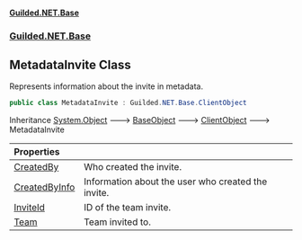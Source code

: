 #### [Guilded.NET.Base](Guilded_NET_Base.md 'Guilded.NET.Base')
### [Guilded.NET.Base](Guilded_NET_Base.md#Guilded_NET_Base 'Guilded.NET.Base')
## MetadataInvite Class
Represents information about the invite in metadata.  
```csharp
public class MetadataInvite : Guilded.NET.Base.ClientObject
```

Inheritance [System.Object](https://docs.microsoft.com/en-us/dotnet/api/System.Object 'System.Object') &#129106; [BaseObject](BaseObject.md 'Guilded.NET.Base.BaseObject') &#129106; [ClientObject](ClientObject.md 'Guilded.NET.Base.ClientObject') &#129106; MetadataInvite  

| Properties | |
| :--- | :--- |
| [CreatedBy](MetadataInvite_CreatedBy.md 'Guilded.NET.Base.MetadataInvite.CreatedBy') | Who created the invite.<br/> |
| [CreatedByInfo](MetadataInvite_CreatedByInfo.md 'Guilded.NET.Base.MetadataInvite.CreatedByInfo') | Information about the user who created the invite.<br/> |
| [InviteId](MetadataInvite_InviteId.md 'Guilded.NET.Base.MetadataInvite.InviteId') | ID of the team invite.<br/> |
| [Team](MetadataInvite_Team.md 'Guilded.NET.Base.MetadataInvite.Team') | Team invited to.<br/> |
